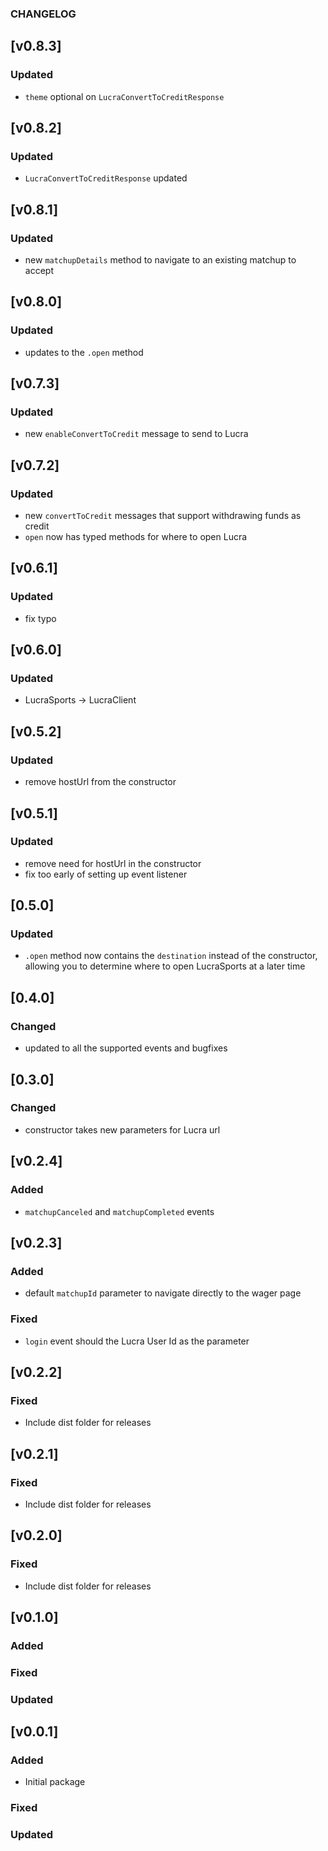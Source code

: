 ### CHANGELOG

## [v0.8.3]

### Updated

- `theme` optional on `LucraConvertToCreditResponse`

## [v0.8.2]

### Updated

- `LucraConvertToCreditResponse` updated

## [v0.8.1]

### Updated

- new `matchupDetails` method to navigate to an existing matchup to accept

## [v0.8.0]

### Updated

- updates to the `.open` method

## [v0.7.3]

### Updated

- new `enableConvertToCredit` message to send to Lucra

## [v0.7.2]

### Updated

- new `convertToCredit` messages that support withdrawing funds as credit
- `open` now has typed methods for where to open Lucra

## [v0.6.1]

### Updated

- fix typo

## [v0.6.0]

### Updated

- LucraSports -> LucraClient

## [v0.5.2]

### Updated

- remove hostUrl from the constructor

## [v0.5.1]

### Updated

- remove need for hostUrl in the constructor
- fix too early of setting up event listener

## [0.5.0]

### Updated

- `.open` method now contains the `destination` instead of the constructor, allowing you to determine where to open LucraSports at a later time

## [0.4.0]

### Changed

- updated to all the supported events and bugfixes

## [0.3.0]

### Changed

- constructor takes new parameters for Lucra url

## [v0.2.4]

### Added

- `matchupCanceled` and `matchupCompleted` events

## [v0.2.3]

### Added

- default `matchupId` parameter to navigate directly to the wager page

### Fixed

- `login` event should the Lucra User Id as the parameter

## [v0.2.2]

### Fixed

- Include dist folder for releases

## [v0.2.1]

### Fixed

- Include dist folder for releases

## [v0.2.0]

### Fixed

- Include dist folder for releases

## [v0.1.0]

### Added

### Fixed

### Updated

## [v0.0.1]

### Added

- Initial package

### Fixed

### Updated
